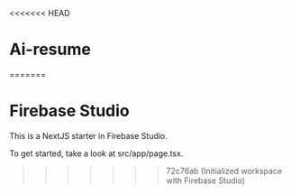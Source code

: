 <<<<<<< HEAD
# Ai-resume
=======
# Firebase Studio

This is a NextJS starter in Firebase Studio.

To get started, take a look at src/app/page.tsx.
>>>>>>> 72c76ab (Initialized workspace with Firebase Studio)
